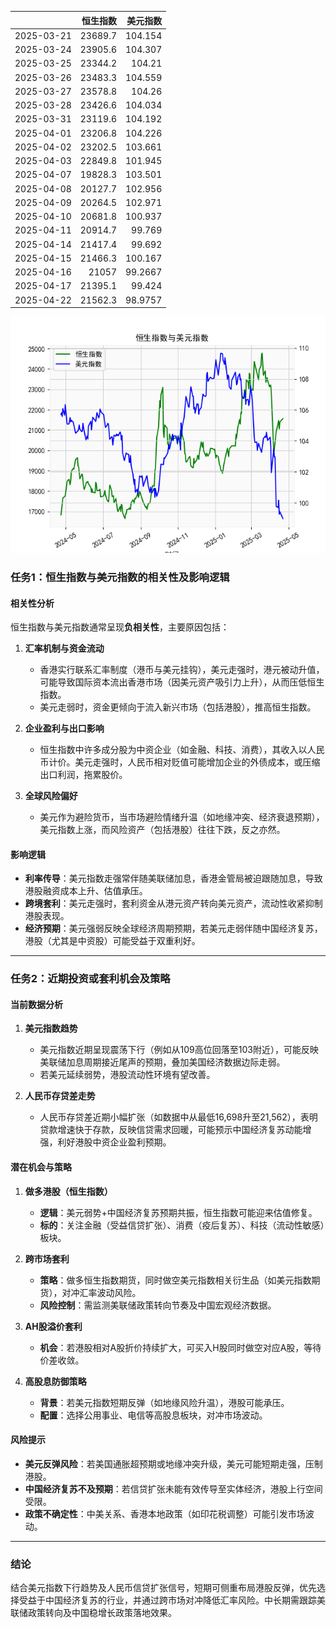 |            |   恒生指数 |   美元指数 |
|:-----------|-----------:|-----------:|
| 2025-03-21 |    23689.7 |   104.154  |
| 2025-03-24 |    23905.6 |   104.307  |
| 2025-03-25 |    23344.2 |   104.21   |
| 2025-03-26 |    23483.3 |   104.559  |
| 2025-03-27 |    23578.8 |   104.26   |
| 2025-03-28 |    23426.6 |   104.034  |
| 2025-03-31 |    23119.6 |   104.192  |
| 2025-04-01 |    23206.8 |   104.226  |
| 2025-04-02 |    23202.5 |   103.661  |
| 2025-04-03 |    22849.8 |   101.945  |
| 2025-04-07 |    19828.3 |   103.501  |
| 2025-04-08 |    20127.7 |   102.956  |
| 2025-04-09 |    20264.5 |   102.971  |
| 2025-04-10 |    20681.8 |   100.937  |
| 2025-04-11 |    20914.7 |    99.769  |
| 2025-04-14 |    21417.4 |    99.692  |
| 2025-04-15 |    21466.3 |   100.167  |
| 2025-04-16 |    21057   |    99.2667 |
| 2025-04-17 |    21395.1 |    99.424  |
| 2025-04-22 |    21562.3 |    98.9757 |

![图](RSI_USDX.png)



### 任务1：恒生指数与美元指数的相关性及影响逻辑

#### 相关性分析
恒生指数与美元指数通常呈现**负相关性**，主要原因包括：
1. **汇率机制与资金流动**  
   - 香港实行联系汇率制度（港币与美元挂钩），美元走强时，港元被动升值，可能导致国际资本流出香港市场（因美元资产吸引力上升），从而压低恒生指数。
   - 美元走弱时，资金更倾向于流入新兴市场（包括港股），推高恒生指数。

2. **企业盈利与出口影响**  
   - 恒生指数中许多成分股为中资企业（如金融、科技、消费），其收入以人民币计价。美元走强时，人民币相对贬值可能增加企业的外债成本，或压缩出口利润，拖累股价。

3. **全球风险偏好**  
   - 美元作为避险货币，当市场避险情绪升温（如地缘冲突、经济衰退预期），美元指数上涨，而风险资产（包括港股）往往下跌，反之亦然。

#### 影响逻辑
- **利率传导**：美元指数走强常伴随美联储加息，香港金管局被迫跟随加息，导致港股融资成本上升、估值承压。
- **跨境套利**：美元走强时，套利资金从港元资产转向美元资产，流动性收紧抑制港股表现。
- **经济预期**：美元强弱反映全球经济周期预期，若美元走弱伴随中国经济复苏，港股（尤其是中资股）可能受益于双重利好。

---

### 任务2：近期投资或套利机会及策略

#### 当前数据分析
1. **美元指数趋势**  
   - 美元指数近期呈现震荡下行（例如从109高位回落至103附近），可能反映美联储加息周期接近尾声的预期，叠加美国经济数据边际走弱。
   - 若美元延续弱势，港股流动性环境有望改善。

2. **人民币存贷差走势**  
   - 人民币存贷差近期小幅扩张（如数据中从最低16,698升至21,562），表明贷款增速快于存款，反映信贷需求回暖，可能预示中国经济复苏动能增强，利好港股中资企业盈利预期。

#### 潜在机会与策略
1. **做多港股（恒生指数）**  
   - **逻辑**：美元弱势+中国经济复苏预期共振，恒生指数可能迎来估值修复。
   - **标的**：关注金融（受益信贷扩张）、消费（疫后复苏）、科技（流动性敏感）板块。

2. **跨市场套利**  
   - **策略**：做多恒生指数期货，同时做空美元指数相关衍生品（如美元指数期货），对冲汇率波动风险。
   - **风险控制**：需监测美联储政策转向节奏及中国宏观经济数据。

3. **AH股溢价套利**  
   - **机会**：若港股相对A股折价持续扩大，可买入H股同时做空对应A股，等待价差收敛。

4. **高股息防御策略**  
   - **背景**：若美元指数短期反弹（如地缘风险升温），港股可能承压。
   - **配置**：选择公用事业、电信等高股息板块，对冲市场波动。

#### 风险提示
- **美元反弹风险**：若美国通胀超预期或地缘冲突升级，美元可能短期走强，压制港股。
- **中国经济复苏不及预期**：若信贷扩张未能有效传导至实体经济，港股上行空间受限。
- **政策不确定性**：中美关系、香港本地政策（如印花税调整）可能引发市场波动。

---

### 结论
结合美元指数下行趋势及人民币信贷扩张信号，短期可侧重布局港股反弹，优先选择受益于中国经济复苏的行业，并通过跨市场对冲降低汇率风险。中长期需跟踪美联储政策转向及中国稳增长政策落地效果。